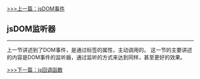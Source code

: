 [>>>上一篇：jsDOM事件](../../lib/JavaScript/jsDOM事件.md)
## jsDOM监听器
---
上一节讲述到了DOM事件，是通过标签的属性，主动调用的。
这一节的主要讲述的内容是DOM事件的监听器，通过监听的方式来达到同样，甚至更好的效果。  




[>>>下一篇：js回调函数](../../lib/JavaScript/js回调函数.md)
